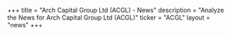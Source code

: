 +++
title = "Arch Capital Group Ltd (ACGL) - News"
description = "Analyze the News for Arch Capital Group Ltd (ACGL)"
ticker = "ACGL"
layout = "news"
+++

